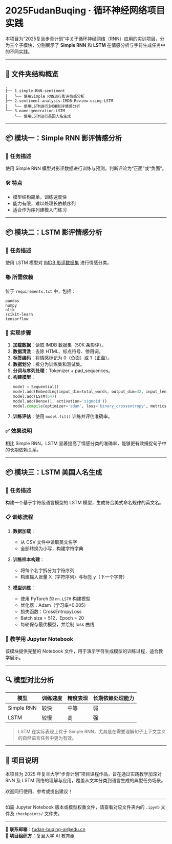 
# 2025FudanBuqing · 循环神经网络项目实践

本项目为“2025复旦步青计划”中关于循环神经网络（RNN）应用的实训项目，分为三个子模块，分别展示了 **Simple RNN** 和 **LSTM** 在情感分析与字符生成任务中的不同实践。  

---

## 📁 文件夹结构概览

```
.
├── 1.simple-RNN-sentiment
│   └── 使用Simple RNN进行影评情感分析
├── 2.sentiment-analysis-IMDB-Review-using-LSTM
│   └── 使用LSTM进行IMDB影评情感分析
└── 3.name-generation-LSTM
    └── 使用LSTM进行美国人名生成
```

---

## 📦 模块一：Simple RNN 影评情感分析

### 🎯 任务描述  
使用 Simple RNN 模型对影评数据进行训练与预测，判断评论为“正面”或“负面”。

### 🛠️ 特点  
- 模型结构简单，训练速度快
- 能力有限，难以处理长依赖序列
- 适合作为序列建模入门练习

---

## 📦 模块二：LSTM 影评情感分析

### 🎯 任务描述  
使用 LSTM 模型对 [IMDB 影评数据集](https://ai.stanford.edu/~amaas/data/sentiment/) 进行情感分类。

### 📚 所需依赖  
位于 `requirements.txt` 中，包括：
```text
pandas
numpy
nltk
scikit-learn
tensorflow
```

### 🚀 实现步骤
1. **加载数据**：读取 IMDB 数据集（50K 条影评）。
2. **数据清洗**：去除 HTML、标点符号、停用词。
3. **标签编码**：将情感标记为 0（负面）或 1（正面）。
4. **数据划分**：拆分为训练集和测试集。
5. **分词与序列处理**：Tokenizer + pad_sequences。
6. **构建模型**：
    ```python
    model = Sequential()
    model.add(Embedding(input_dim=total_words, output_dim=32, input_length=130))
    model.add(LSTM(64))
    model.add(Dense(1, activation='sigmoid'))
    model.compile(optimizer='adam', loss='binary_crossentropy', metrics=['accuracy'])
    ```
7. **训练评估**：使用 `model.fit()` 训练并评估准确率。

### ✅ 效果说明  
相比 Simple RNN，LSTM 显著提高了情感分类的准确率，能够更有效捕捉句子中的长期依赖关系。

---

## 📦 模块三：LSTM 美国人名生成

### 🎯 任务描述  
构建一个基于字符级语言模型的 LSTM 模型，生成符合美式命名规律的英文名。

### 📋 训练流程
1. **数据加载**：
   - 从 CSV 文件中读取英文名字
   - 全部转换为小写，构建字符字典

2. **训练样本构建**：
   - 将每个名字拆分为字符序列
   - 构建输入张量 X（字符序列）与标签 y（下一个字符）

3. **模型训练**：
   - 使用 PyTorch 的 `nn.LSTM` 构建模型
   - 优化器：Adam（学习率=0.005）
   - 损失函数：CrossEntropyLoss
   - Batch size = 512，Epoch = 20
   - 每轮保存最优模型，并绘制 loss 曲线

### 📓 教学用 Jupyter Notebook  
该模块提供完整的 Notebook 文件，用于演示字符生成模型的训练过程，适合教学展示。

---

## 🔍 模型对比分析

| 模型        | 训练速度 | 精度表现 | 长期依赖处理能力 |
|-------------|-----------|-----------|-------------------|
| Simple RNN  | 较快      | 中等      | 弱                |
| LSTM        | 较慢      | 高        | 强                |

> LSTM 在实际表现上优于 Simple RNN，尤其是在需要理解句子上下文含义的自然语言任务中更为有效。

---

## 📌 项目说明

本项目为 2025 年复旦大学“步青计划”项目课程作品，旨在通过实践教学加深对 RNN 及 LSTM 网络的理解与应用，覆盖从文本分类到语言生成的典型任务场景。

欢迎同行使用、参考或提出建议！

---

如需 Jupyter Notebook 版本或模型权重文件，请查看对应文件夹内的 `.ipynb` 文件及 `checkpoints/` 文件夹。

---  
📧 **联系邮箱**：fudan-buqing-ai@edu.cn  
🏫 **项目组织方**：复旦大学 AI 教育组

